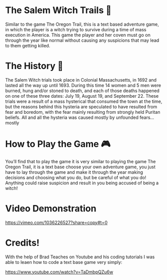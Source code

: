 # The Salem Witch Trails  🧙
Similar to the game The Oregon Trail, this is a text based adventure game, in which the player is a witch trying to survive during a time of mass execution in America. This game the player and her coven must go on through the year like normal without causing any suspicions that may lead to them getting killed. 
# The History 📖
The Salem Witch trials took place in Colonial Massachusetts, in 1692 and lasted all the way up until 1693. During this time 14 women and 5 men were burned, hung and/or stoned to death, and each of those deaths happened on one of these three dates: July 19, August 19, and September 22. These trials were a result of a mass hysterical that consumed the town at the time, but the reasons behind this hysteria are speculated to have resulted from fear and boredom, with the fear mainly resulting from strongly held Puritan beliefs. All and all the hysteria was caused mostly by unfounded fears…mostly
# How to Play the Game 🎮
You’ll find that to play the game it is very similar to playing the game The Oregon Trail, it is a text base choose your own adventure game, you just have to lay through the game and make it through the year making decisions and choosing what you do, but be careful of what you do! Anything could raise suspicion and result in you being accused of being a witch!

# Video Demonstration
https://vimeo.com/1036226527?share=copy#t=0

# Credits!
With the help of Brad Teaches on Youtube and his coding tutorials I was able to leaen how to code a text base game very simply:

https://www.youtube.com/watch?v=TaDmbpQZu6w
